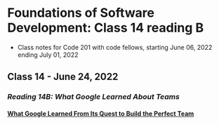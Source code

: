 # Foundations of Software Development: Class 14 reading B

* Class notes for Code 201 with code fellows, starting June 06, 2022 ending July 01, 2022

## Class 14 - June 24, 2022

### *Reading 14B: What Google Learned About Teams*

#### [What Google Learned From Its Quest to Build the Perfect Team](https://www.google.com/amp/mobile.nytimes.com/2016/02/28/magazine/what-google-learned-from-its-quest-to-build-the-perfect-team.amp.html)

